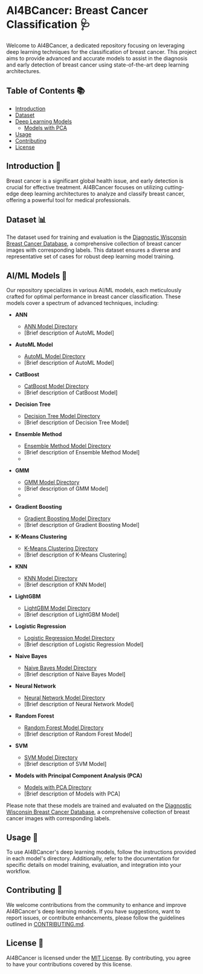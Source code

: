 # AI4BCancer: Breast Cancer Classification 🩺

Welcome to AI4BCancer, a dedicated repository focusing on leveraging deep learning techniques for the classification of breast cancer. This project aims to provide advanced and accurate models to assist in the diagnosis and early detection of breast cancer using state-of-the-art deep learning architectures.

## Table of Contents 📚

- [Introduction](#Introduction)
- [Dataset](https://www.kaggle.com/datasets/uciml/breast-cancer-wisconsin-data)
- [Deep Learning Models](https://github.com/footcricket05/BCancerAI/tree/main/Models)
  - [Models with PCA](https://github.com/footcricket05/BCancerAI/tree/main/Models/Models%20with%20PCA)
- [Usage](#usage)
- [Contributing](https://github.com/footcricket05/BCancerAI/blob/main/CONTRIBUTING.md)
- [License](https://github.com/footcricket05/BCancerAI/blob/main/LICENSE)

## Introduction 🌟

Breast cancer is a significant global health issue, and early detection is crucial for effective treatment. AI4BCancer focuses on utilizing cutting-edge deep learning architectures to analyze and classify breast cancer, offering a powerful tool for medical professionals.

## Dataset 📊

The dataset used for training and evaluation is the [Diagnostic Wisconsin Breast Cancer Database](https://www.kaggle.com/datasets/uciml/breast-cancer-wisconsin-data), a comprehensive collection of breast cancer images with corresponding labels. This dataset ensures a diverse and representative set of cases for robust deep learning model training.

## AI/ML Models 🧠

Our repository specializes in various AI/ML models, each meticulously crafted for optimal performance in breast cancer classification. These models cover a spectrum of advanced techniques, including:

- **ANN**
  - [ANN Model Directory](https://github.com/footcricket05/BCancerAI/tree/main/Models/ANN)
  - [Brief description of AutoML Model]
    
- **AutoML Model**
  - [AutoML Model Directory](https://github.com/footcricket05/BCancerAI/tree/main/Models/AutoML%20Model)
  - [Brief description of AutoML Model]

- **CatBoost**
  - [CatBoost Model Directory](https://github.com/footcricket05/BCancerAI/tree/main/Models/CatBoost)
  - [Brief description of CatBoost Model]

- **Decision Tree**
  - [Decision Tree Model Directory](https://github.com/footcricket05/BCancerAI/tree/main/Models/Decision%20Tree)
  - [Brief description of Decision Tree Model]

- **Ensemble Method**
  - [Ensemble Method Model Directory](https://github.com/footcricket05/BCancerAI/tree/main/Models/Ensemble%20Method)
  - [Brief description of Ensemble Method Model]
  - 
- **GMM**
  - [GMM Model Directory](https://github.com/footcricket05/BCancerAI/tree/main/Models/GMM%20Model)
  - [Brief description of GMM Model]
  - 
- **Gradient Boosting**
  - [Gradient Boosting Model Directory](https://github.com/footcricket05/BCancerAI/tree/main/Models/Gradient%20Boosting)
  - [Brief description of Gradient Boosting Model]

- **K-Means Clustering**
  - [K-Means Clustering Directory](https://github.com/footcricket05/BCancerAI/tree/main/Models/K-Means%20Clustering)
  - [Brief description of K-Means Clustering]

- **KNN**
  - [KNN Model Directory](https://github.com/footcricket05/BCancerAI/tree/main/Models/KNN)
  - [Brief description of KNN Model]

- **LightGBM**
  - [LightGBM Model Directory](https://github.com/footcricket05/BCancerAI/tree/main/Models/LightGBM)
  - [Brief description of LightGBM Model]

- **Logistic Regression**
  - [Logistic Regression Model Directory](https://github.com/footcricket05/BCancerAI/tree/main/Models/Logistic%20Regression)
  - [Brief description of Logistic Regression Model]

- **Naive Bayes**
  - [Naive Bayes Model Directory](https://github.com/footcricket05/BCancerAI/tree/main/Models/Naive%20Bayes)
  - [Brief description of Naive Bayes Model]

- **Neural Network**
  - [Neural Network Model Directory](https://github.com/footcricket05/BCancerAI/tree/main/Models/Neural%20Network)
  - [Brief description of Neural Network Model]

- **Random Forest**
  - [Random Forest Model Directory](https://github.com/footcricket05/BCancerAI/tree/main/Models/Random%20Forest)
  - [Brief description of Random Forest Model]

- **SVM**
  - [SVM Model Directory](https://github.com/footcricket05/BCancerAI/tree/main/Models/SVM)
  - [Brief description of SVM Model]

- **Models with Principal Component Analysis (PCA)**
  - [Models with PCA Directory](https://github.com/footcricket05/BCancerAI/tree/main/Models/Models%20with%20PCA)
  - [Brief description of Models with PCA]

Please note that these models are trained and evaluated on the [Diagnostic Wisconsin Breast Cancer Database](https://www.kaggle.com/datasets/uciml/breast-cancer-wisconsin-data), a comprehensive collection of breast cancer images with corresponding labels.

## Usage 🚀

To use AI4BCancer's deep learning models, follow the instructions provided in each model's directory. Additionally, refer to the documentation for specific details on model training, evaluation, and integration into your workflow.

## Contributing 🤝

We welcome contributions from the community to enhance and improve AI4BCancer's deep learning models. If you have suggestions, want to report issues, or contribute enhancements, please follow the guidelines outlined in [CONTRIBUTING.md](CONTRIBUTING.md).

## License 📜

AI4BCancer is licensed under the [MIT License](LICENSE). By contributing, you agree to have your contributions covered by this license.
